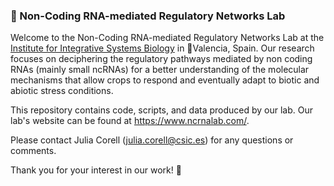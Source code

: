 ### 🧬 Non-Coding RNA-mediated Regulatory Networks Lab

Welcome to the Non-Coding RNA-mediated Regulatory Networks Lab at the [Institute for Integrative Systems Biology](https://www.uv.es/institute-integrative-systems-biology-i2sysbio/en/institute-integrative-systems-biology-i-sysbio.html) in 📍Valencia, Spain. Our research focuses on deciphering the regulatory pathways mediated by non coding RNAs (mainly small ncRNAs) for a better understanding of the molecular mechanisms that allow crops to respond and eventually adapt to biotic and abiotic stress conditions.

This repository contains code, scripts, and data produced by our lab. Our lab's website can be found at https://www.ncrnalab.com/.

Please contact Julia Corell (julia.corell@csic.es) for any questions or comments.

Thank you for your interest in our work! 🙏

